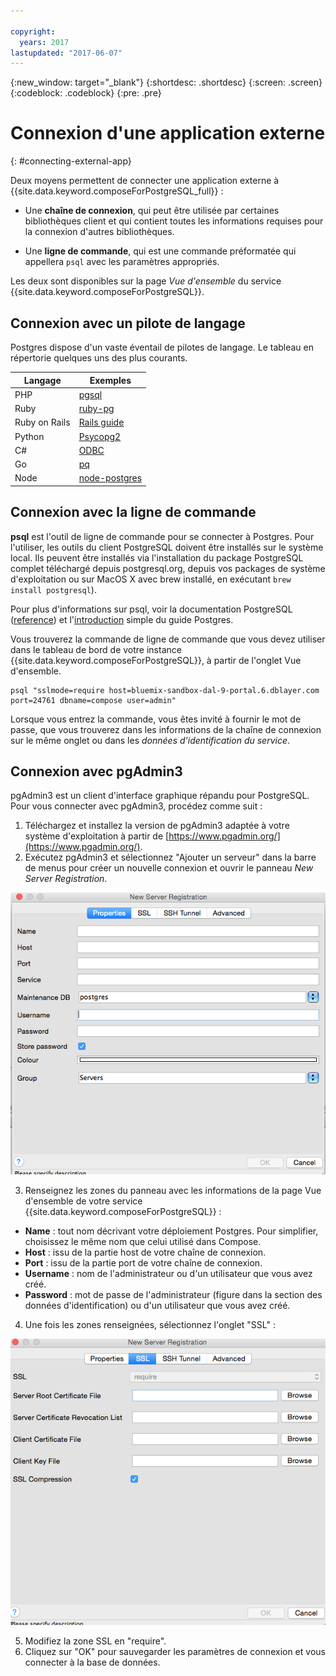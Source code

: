 ```yaml
---

copyright:
  years: 2017
lastupdated: "2017-06-07"
---
```


{:new_window: target="_blank"}
{:shortdesc: .shortdesc}
{:screen: .screen}
{:codeblock: .codeblock}
{:pre: .pre}

# Connexion d'une application externe
{: #connecting-external-app}

Deux moyens permettent de connecter une application externe à {{site.data.keyword.composeForPostgreSQL_full}} :

- Une **chaîne de connexion**, qui peut être utilisée par certaines bibliothèques client et qui contient toutes les informations requises pour la connexion d'autres bibliothèques.

- Une **ligne de commande**, qui est une commande préformatée qui appellera `psql` avec les paramètres appropriés.

Les deux sont disponibles sur la page *Vue d'ensemble* du service {{site.data.keyword.composeForPostgreSQL}}.

## Connexion avec un pilote de langage

Postgres dispose d'un vaste éventail de pilotes de langage. Le tableau en répertorie quelques uns des plus courants.

Langage|Exemples
----------|-----------
PHP|[pgsql](http://php.net/manual/en/pgsql.examples-basic.php)
Ruby|[ruby-pg](https://bitbucket.org/ged/ruby-pg/wiki/Home)
Ruby on Rails|[Rails guide](http://edgeguides.rubyonrails.org/configuring.html#configuring-a-postgresql-database)
Python|[Psycopg2](https://wiki.postgresql.org/wiki/Psycopg2_Tutorial)
C#|[ODBC](https://wiki.postgresql.org/wiki/Using_Microsoft_.NET_with_the_PostgreSQL_Database_Server_via_ODBC)
Go|[pq](https://godoc.org/github.com/lib/pq)
Node|[node-postgres](https://github.com/brianc/node-postgres/wiki/Example)

## Connexion avec la ligne de commande

**psql** est l'outil de ligne de commande pour se connecter à Postgres. Pour l'utiliser, les outils du client PostgreSQL doivent être installés sur le système local. Ils peuvent être installés via l'installation du package PostgreSQL complet téléchargé depuis postgresql.org, depuis vos packages de système d'exploitation ou sur MacOS X avec brew installé, en exécutant `brew install postgresql`).   

Pour plus d'informations sur psql, voir la documentation PostgreSQL ([reference](https://www.postgresql.org/docs/current/static/app-psql.html)) et l'[introduction](http://postgresguide.com/utilities/psql.html) simple du guide Postgres.

Vous trouverez la commande de ligne de commande que vous devez utiliser dans le tableau de bord de votre instance {{site.data.keyword.composeForPostgreSQL}}, à partir de l'onglet Vue d'ensemble.

```
psql "sslmode=require host=bluemix-sandbox-dal-9-portal.6.dblayer.com port=24761 dbname=compose user=admin"
```

Lorsque vous entrez la commande, vous êtes invité à fournir le mot de passe, que vous trouverez dans les informations de la chaîne de connexion sur le même onglet ou dans les *données d'identification du service*.

## Connexion avec pgAdmin3

pgAdmin3 est un client d'interface graphique répandu pour PostgreSQL. Pour vous connecter avec pgAdmin3, procédez comme suit :

1. Téléchargez et installez la version de pgAdmin3 adaptée à votre système d'exploitation à partir de [https://www.pgadmin.org/](https://www.pgadmin.org/).
2. Exécutez pgAdmin3 et sélectionnez "Ajouter un serveur" dans la barre de menus pour créer un nouvelle connexion et ouvrir le panneau *New Server Registration*.

  ![Panneau New Server Registration dans pgAdmin3. Onglet Properties.](./images/pgadmin.png "Onglet des propriétés du panneau New Server Registration dans pgAdmin3.")

3. Renseignez les zones du panneau avec les informations de la page Vue d'ensemble de votre service {{site.data.keyword.composeForPostgreSQL}} :

  * **Name** : tout nom décrivant votre déploiement Postgres. Pour simplifier, choisissez le même nom que celui utilisé dans Compose.
  * **Host** : issu de la partie host de votre chaîne de connexion.
  * **Port** : issu de la partie port de votre chaîne de connexion.
  * **Username** : nom de l'administrateur ou d'un utilisateur que vous avez créé.
  * **Password** : mot de passe de l'administrateur (figure dans la section des données d'identification) ou d'un utilisateur que vous avez créé.

4. Une fois les zones renseignées, sélectionnez l'onglet "SSL" :

  ![Panneau New Server Registration dans pgAdmin3. Onglet SSL.](./images/pgadmin_ssl.png "Onglet SSL du panneau New Server Registration dans pgAdmin3.")

5. Modifiez la zone SSL en "require".
6. Cliquez sur "OK" pour sauvegarder les paramètres de connexion et vous connecter à la base de données.
